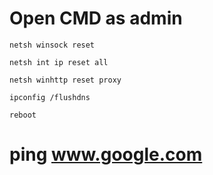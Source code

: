 # Open CMD as admin
```
netsh winsock reset
```
```
netsh int ip reset all
```
```
netsh winhttp reset proxy
```
```
ipconfig /flushdns
```
```
reboot
```
# ping www.google.com
